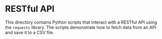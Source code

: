 # RESTful API

This directory contains Python scripts that interact with a RESTful API using the `requests` library. The scripts demonstrate how to fetch data from an API and save it to a CSV file.